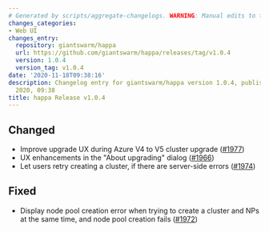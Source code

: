 ```yaml
---
# Generated by scripts/aggregate-changelogs. WARNING: Manual edits to this files will be overwritten.
changes_categories:
- Web UI
changes_entry:
  repository: giantswarm/happa
  url: https://github.com/giantswarm/happa/releases/tag/v1.0.4
  version: 1.0.4
  version_tag: v1.0.4
date: '2020-11-18T09:38:16'
description: Changelog entry for giantswarm/happa version 1.0.4, published on 18 November
  2020, 09:38
title: happa Release v1.0.4
---
```


## Changed

- Improve upgrade UX during Azure V4 to V5 cluster upgrade ([#1977](https://github.com/giantswarm/happa/pull/1977))
- UX enhancements in the "About upgrading" dialog ([#1966](https://github.com/giantswarm/happa/pull/1966))
- Let users retry creating a cluster, if there are server-side errors ([#1974](https://github.com/giantswarm/happa/pull/1974))

## Fixed

- Display node pool creation error when trying to create a cluster and NPs at the same time, and node pool creation fails ([#1972](https://github.com/giantswarm/happa/pull/1972))

